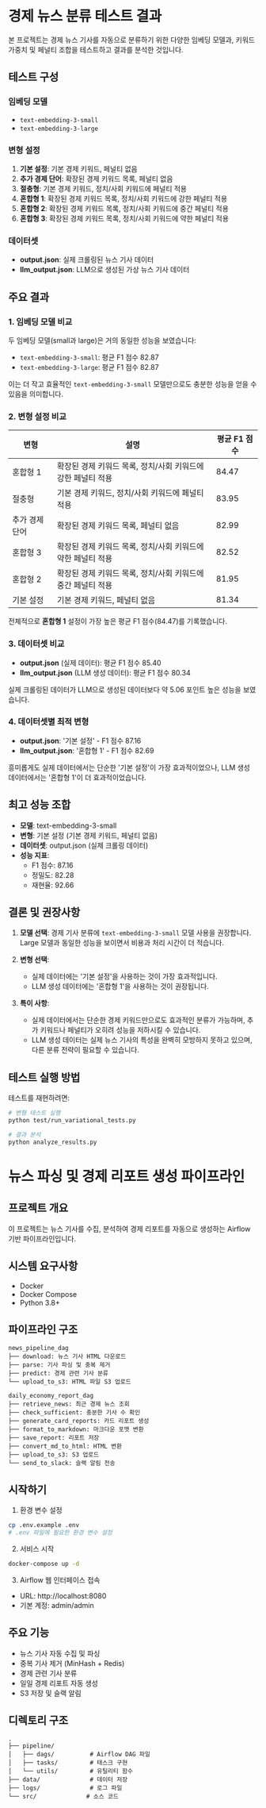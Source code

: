 # 경제 뉴스 분류 테스트 결과

본 프로젝트는 경제 뉴스 기사를 자동으로 분류하기 위한 다양한 임베딩 모델과, 키워드 가중치 및 페널티 조합을 테스트하고 결과를 분석한 것입니다.

## 테스트 구성

### 임베딩 모델
- `text-embedding-3-small`
- `text-embedding-3-large`

### 변형 설정
1. **기본 설정**: 기본 경제 키워드, 페널티 없음
2. **추가 경제 단어**: 확장된 경제 키워드 목록, 페널티 없음
3. **절충형**: 기본 경제 키워드, 정치/사회 키워드에 페널티 적용
4. **혼합형 1**: 확장된 경제 키워드 목록, 정치/사회 키워드에 강한 페널티 적용
5. **혼합형 2**: 확장된 경제 키워드 목록, 정치/사회 키워드에 중간 페널티 적용
6. **혼합형 3**: 확장된 경제 키워드 목록, 정치/사회 키워드에 약한 페널티 적용

### 데이터셋
- **output.json**: 실제 크롤링된 뉴스 기사 데이터
- **llm_output.json**: LLM으로 생성된 가상 뉴스 기사 데이터

## 주요 결과

### 1. 임베딩 모델 비교
두 임베딩 모델(small과 large)은 거의 동일한 성능을 보였습니다:
- `text-embedding-3-small`: 평균 F1 점수 82.87
- `text-embedding-3-large`: 평균 F1 점수 82.87

이는 더 작고 효율적인 `text-embedding-3-small` 모델만으로도 충분한 성능을 얻을 수 있음을 의미합니다.

### 2. 변형 설정 비교
|변형|설명|평균 F1 점수|
|---|---|---|
|혼합형 1|확장된 경제 키워드 목록, 정치/사회 키워드에 강한 페널티 적용|84.47|
|절충형|기본 경제 키워드, 정치/사회 키워드에 페널티 적용|83.95|
|추가 경제 단어|확장된 경제 키워드 목록, 페널티 없음|82.99|
|혼합형 3|확장된 경제 키워드 목록, 정치/사회 키워드에 약한 페널티 적용|82.52|
|혼합형 2|확장된 경제 키워드 목록, 정치/사회 키워드에 중간 페널티 적용|81.95|
|기본 설정|기본 경제 키워드, 페널티 없음|81.34|

전체적으로 **혼합형 1** 설정이 가장 높은 평균 F1 점수(84.47)를 기록했습니다.

### 3. 데이터셋 비교
- **output.json** (실제 데이터): 평균 F1 점수 85.40
- **llm_output.json** (LLM 생성 데이터): 평균 F1 점수 80.34

실제 크롤링된 데이터가 LLM으로 생성된 데이터보다 약 5.06 포인트 높은 성능을 보였습니다.

### 4. 데이터셋별 최적 변형
- **output.json**: '기본 설정' - F1 점수 87.16
- **llm_output.json**: '혼합형 1' - F1 점수 82.69

흥미롭게도 실제 데이터에서는 단순한 '기본 설정'이 가장 효과적이었으나, LLM 생성 데이터에서는 '혼합형 1'이 더 효과적이었습니다.

## 최고 성능 조합

- **모델**: text-embedding-3-small
- **변형**: 기본 설정 (기본 경제 키워드, 페널티 없음)
- **데이터셋**: output.json (실제 크롤링 데이터)
- **성능 지표**:
  - F1 점수: 87.16
  - 정밀도: 82.28
  - 재현율: 92.66

## 결론 및 권장사항

1. **모델 선택**: 경제 기사 분류에 `text-embedding-3-small` 모델 사용을 권장합니다. Large 모델과 동일한 성능을 보이면서 비용과 처리 시간이 더 적습니다.

2. **변형 선택**: 
   - 실제 데이터에는 '기본 설정'을 사용하는 것이 가장 효과적입니다.
   - LLM 생성 데이터에는 '혼합형 1'을 사용하는 것이 권장됩니다.
   
3. **특이 사항**:
   - 실제 데이터에서는 단순한 경제 키워드만으로도 효과적인 분류가 가능하며, 추가 키워드나 페널티가 오히려 성능을 저하시킬 수 있습니다.
   - LLM 생성 데이터는 실제 뉴스 기사의 특성을 완벽히 모방하지 못하고 있으며, 다른 분류 전략이 필요할 수 있습니다.

## 테스트 실행 방법

테스트를 재현하려면:

```bash
# 변형 테스트 실행
python test/run_variational_tests.py

# 결과 분석
python analyze_results.py
```

# 뉴스 파싱 및 경제 리포트 생성 파이프라인

## 프로젝트 개요
이 프로젝트는 뉴스 기사를 수집, 분석하여 경제 리포트를 자동으로 생성하는 Airflow 기반 파이프라인입니다.

## 시스템 요구사항
- Docker
- Docker Compose
- Python 3.8+

## 파이프라인 구조
```
news_pipeline_dag
├── download: 뉴스 기사 HTML 다운로드
├── parse: 기사 파싱 및 중복 제거
├── predict: 경제 관련 기사 분류
└── upload_to_s3: HTML 파일 S3 업로드

daily_economy_report_dag
├── retrieve_news: 최근 경제 뉴스 조회
├── check_sufficient: 충분한 기사 수 확인
├── generate_card_reports: 카드 리포트 생성
├── format_to_markdown: 마크다운 포맷 변환
├── save_report: 리포트 저장
├── convert_md_to_html: HTML 변환
├── upload_to_s3: S3 업로드
└── send_to_slack: 슬랙 알림 전송
```

## 시작하기

1. 환경 변수 설정
```bash
cp .env.example .env
# .env 파일에 필요한 환경 변수 설정
```

2. 서비스 시작
```bash
docker-compose up -d
```

3. Airflow 웹 인터페이스 접속
- URL: http://localhost:8080
- 기본 계정: admin/admin

## 주요 기능
- 뉴스 기사 자동 수집 및 파싱
- 중복 기사 제거 (MinHash + Redis)
- 경제 관련 기사 분류
- 일일 경제 리포트 자동 생성
- S3 저장 및 슬랙 알림

## 디렉토리 구조
```
.
├── pipeline/
│   ├── dags/          # Airflow DAG 파일
│   ├── tasks/         # 태스크 구현
│   └── utils/         # 유틸리티 함수
├── data/              # 데이터 저장
├── logs/              # 로그 파일
└── src/              # 소스 코드
``` 